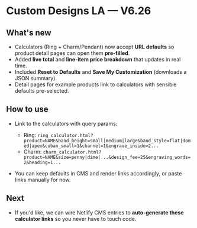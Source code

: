 # Custom Designs LA — V6.26

## What's new
- Calculators (Ring + Charm/Pendant) now accept **URL defaults** so product detail pages can open them **pre-filled**.
- Added **live total** and **line-item price breakdown** that updates in real time.
- Included **Reset to Defaults** and **Save My Customization** (downloads a JSON summary).
- Detail pages for example products link to calculators with sensible defaults pre-selected.

## How to use
- Link to the calculators with query params:
  - Ring: `ring_calculator.html?product=NAME&band_height=small|medium|large&band_style=flat|domed|apex&cuban_small=1&channel=1&engrave_inside=2...`
  - Charm: `charm_calculator.html?product=NAME&size=penny|dime|...&design_fee=25&engraving_words=2&beading=1...`

- You can keep defaults in CMS and render links accordingly, or paste links manually for now.

## Next
- If you'd like, we can wire Netlify CMS entries to **auto-generate these calculator links** so you never have to touch code.
